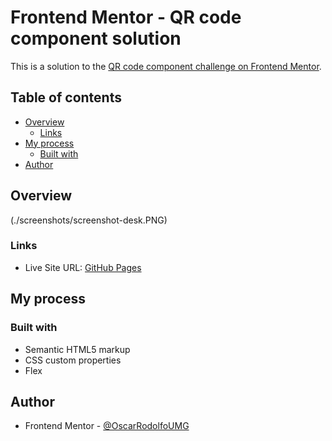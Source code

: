 # Frontend Mentor - QR code component solution

This is a solution to the [QR code component challenge on Frontend Mentor](https://www.frontendmentor.io/challenges/qr-code-component-iux_sIO_H). 

## Table of contents

- [Overview](#overview)
  - [Links](#links)
- [My process](#my-process)
  - [Built with](#built-with)
- [Author](#author)

## Overview

(./screenshots/screenshot-desk.PNG)

### Links

- Live Site URL: [GitHub Pages](https://your-live-site-url.com)

## My process

### Built with

- Semantic HTML5 markup
- CSS custom properties
- Flex

## Author

- Frontend Mentor - [@OscarRodolfoUMG](https://www.frontendmentor.io/profile/OscarRodolfoUMG)